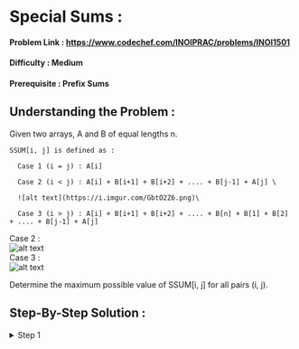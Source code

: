 # Special Sums :

#### Problem Link : https://www.codechef.com/INOIPRAC/problems/INOI1501
#### Difficulty : Medium
#### Prerequisite : Prefix Sums

## Understanding the Problem :

Given two arrays, A and B of equal lengths n. 

```
SSUM[i, j] is defined as : 

  Case 1 (i = j) : A[i]
  
  Case 2 (i < j) : A[i] + B[i+1] + B[i+2] + .... + B[j-1] + A[j] \
  
  ![alt text](https://i.imgur.com/GbtO2Z6.png)\
  
  Case 3 (i > j) : A[i] + B[i+1] + B[i+2] + .... + B[n] + B[1] + B[2] + .... + B[j-1] + A[j]
```
Case 2 : 
\
![alt text](https://i.imgur.com/GbtO2Z6.png)\
Case 3 : \
![alt text](https://i.imgur.com/HCjEaq0.png)

Determine the maximum possible value of SSUM[i, j] for all pairs (i, j).

## Step-By-Step Solution :

<details>
  <summary> Step 1 </summary>
  
  First , we will try brute-force i.e for all pairs of i and j , we will compute it's SSUM and take the maximum of all of them. 

```cpp
  for i from 1 to n :
        for j from 1 to n :

              if i = j : ssum = a[i]

              if i < j : 
                      ssum = a[i] + a[j]
                      for k from i+1 to j-1 :
                            ssum = ssum + b[k]

              if i > j :
                      ssum = a[i] + a[j]
                      for k from i+1 to n :
                            ssum = ssum + b[k]
                      for k from 1 to j-1 :
                            ssum = ssum + b[k]

              ans = maximum ( ans , ssum )
             ```
  
  </details>
